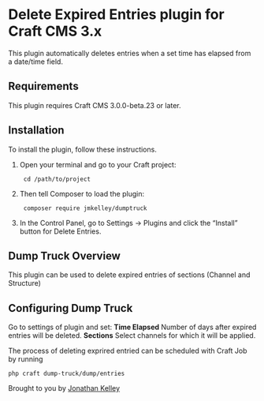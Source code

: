 # Delete Expired Entries plugin for Craft CMS 3.x

This plugin automatically deletes entries when a set time has elapsed from a date/time field.

## Requirements

This plugin requires Craft CMS 3.0.0-beta.23 or later.

## Installation

To install the plugin, follow these instructions.

1. Open your terminal and go to your Craft project:

        cd /path/to/project

2. Then tell Composer to load the plugin:

        composer require jmkelley/dumptruck

3. In the Control Panel, go to Settings → Plugins and click the “Install” button for Delete Entries.

## Dump Truck Overview

This plugin can be used to delete expired entries of sections (Channel and Structure)

## Configuring Dump Truck

Go to settings of plugin and set:
**Time Elapsed** Number of days after expired entries will be deleted.
**Sections** Select channels for which it will be applied.

The process of deleting exprired entried can be scheduled with Craft Job by running 
```
php craft dump-truck/dump/entries
```

Brought to you by [Jonathan Kelley](http://www.vouchertoday.uk/)

